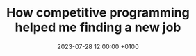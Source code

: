 ---
layout: post
title:  "How competitive programming helped me finding a new job"
date:   2023-07-28 12:00:00 +0100
categories: career education
short_intro: "Competitive programming is a blablabal"
---